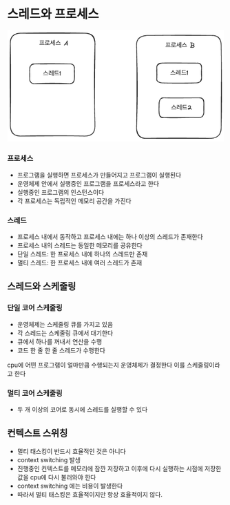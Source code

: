 # 스레드와 프로세스

![](/week2/sangwon/pic.png)

### 프로세스

- 프로그램을 실행하면 프로세스가 만들어지고 프로그램이 실행된다
- 운영체제 안에서 실행중인 프로그램을 프로세스라고 한다
- 실행중인 프로그램의 인스턴스이다
- 각 프로세스는 독립적인 메모리 공간을 가진다

### 스레드

- 프로세스 내에서 동작하고 프로세스 내에는 하나 이상의 스레드가 존재한다
- 프로세스 내의 스레드는 동일한 메모리를 공유한다
- 단일 스레드: 한 프로세스 내에 하나의 스레드만 존재
- 멀티 스레드: 한 프로세스 내에 여러 스레드가 존재

## 스레드와 스케줄링

### 단일 코어 스케줄링

- 운영체제는 스케줄링 큐를 가지고 있음
- 각 스레드는 스케줄링 큐에서 대기한다
- 큐에서 하나를 꺼내서 연산을 수행
- 코드 한 줄 한 줄 스레드가 수행한다

cpu에 어떤 프로그램이 얼마만큼 수행되는지 운영체제가 결정한다 이를 스케줄링이라고 한다

### 멀티 코어 스케줄링

- 두 개 이상의 코어로 동시에 스레드를 실행할 수 있다

## 컨텍스트 스위칭

- 멀티 태스킹이 반드시 효율적인 것은 아니다
- context switching 발생
- 진행중인 컨텍스트를 메모리에 잠깐 저장하고 이후에 다시 실행하는 시점에 저장한 값을 cpu에 다시 불러와야 한다
- context switching 에는 비용이 발생한다
- 따라서 멀티 태스킹은 효율적이지만 항상 효율적이지 않다.
